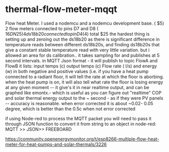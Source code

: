 # thermal-flow-meter-mqqt
Flow heat Meter. I used a nodemcu and a nodemcu development base. ( $5)
2 flow meters connected to pins D7 and D8 ( $16 DN25)
4 ds18b20 connected to pin D4 ($4)
total $25
the hardest thing is setting up and zeroing out the ds18b20 as there is significant difference in temperature reads between different ds18b20s, and finding ds18b20s that give a constant stable temperature read with very little variation. but i allowed an area for ds calibration..
it takes sampling for and publishes at 5 second intervals. in MQTT Json format -
it will publish to topic FlowA and FlowB
it lists:
input temps (c)
output temps (c)
Flow rate ( l/s)
and energy (w) in both negative and positive values (i.e. if you have a heat pump connected to a radiant floor, it will tell the rate at which the floor is aborbing. when the heat pump is on, it will also tell what rate the floor is losing energy at any given moment -- it give's it in near realtime output, and can be graphed like emontx.- which is useful as you can figure out "realtime" COP and solar thermal energy output to the ~ second - as if they were PV panels -- accuracy is reasonable. when error corrected it is about ~0.02- 0.05 degree, which is better than the 0.5c when not error corrected

if using Node-red to process the MQTT packet you will need to pass it through JSON function to convert it from string to an object
in node-red:
MQTT >> JSON>> FREEBOARD 

https://community.openenergymonitor.org/t/esp8266-multiple-flow-heat-meter-for-heat-pumps-and-solar-thermals/3226
